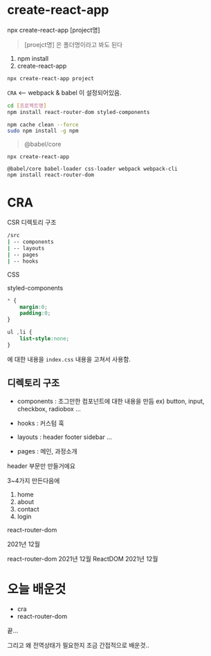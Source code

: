 # create-react-app

npx create-react-app [project명]

> [proejct명] 은 폴더명이라고 봐도 된다

1. npm install
2. create-react-app

```sh
npx create-react-app project
```

`CRA` <-- webpack & babel 이 설정되어있음.

```sh
cd [프로젝트명]
npm install react-router-dom styled-components
```

```sh
npm cache clean --force
sudo npm install -g npm
```

> @babel/core

```
npx create-react-app

@babel/core babel-loader css-loader webpack webpack-cli
npm install react-router-dom
```

# CRA

CSR
디렉토리 구조

```sh
/src
| -- components
| -- layouts
| -- pages
| -- hooks
```

CSS 

styled-components 

```css
* {
    margin:0;
    padding:0;
}

ul ,li {
    list-style:none;
}
```

에 대한 내용을 `index.css` 내용을 고쳐서 사용함.


## 디렉토리 구조 

- components : 조그만한 컴포넌트에 대한 내용을 만듬 ex) button, input, checkbox, radiobox ...

- hooks : 커스텀 훅 

- layouts : header footer sidebar ... 

- pages : 메인, 과정소개


header 부문만 만들거에요 

3~4가지 만든다음에 

1. home
2. about 
3. contact 
4. login 


react-router-dom 


2021년 12월 


react-router-dom 2021년 12월
ReactDOM  2021년 12월 



# 오늘 배운것

- cra 
- react-router-dom

끝...

그리고 왜 전역상태가 필요한지 조금 간접적으로 배운것..


